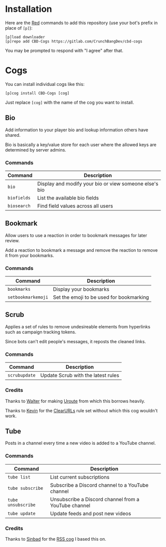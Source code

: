 # Installation

Here are the [Red](https://github.com/Cog-Creators/Red-DiscordBot) commands to add this repository (use your bot's prefix in place of `[p]`):
```
[p]load downloader
[p]repo add CBD-Cogs https://gitlab.com/CrunchBangDev/cbd-cogs
```

You may be prompted to respond with "I agree" after that.


# Cogs

You can install individual cogs like this:
```
[p]cog install CBD-Cogs [cog]
```

Just replace `[cog]` with the name of the cog you want to install.

## Bio

Add information to your player bio and lookup information others have shared.

Bio is basically a key/value store for each user where the allowed keys are determined by server admins.

### Commands

| Command     | Description |
| ----------- | ----------- |
| `bio`       | Display and modify your bio or view someone else's bio |
| `biofields` | List the available bio fields |
| `biosearch` | Find field values across all users |

## Bookmark

Allow users to use a reaction in order to bookmark messages for later review.

Add a reaction to bookmark a message and remove the reaction to remove it from your bookmarks.

### Commands

| Command            | Description |
| ------------------ | ----------- |
| `bookmarks`        | Display your bookmarks |
| `setbookmarkemoji` | Set the emoji to be used for bookmarking |

## Scrub

Applies a set of rules to remove undesireable elements from hyperlinks such as campaign tracking tokens.

Since bots can't edit people's messages, it reposts the cleaned links.

### Commands

| Command       | Description |
| ------------- | ----------- |
| `scrubupdate` | Update Scrub with the latest rules |

### Credits

Thanks to [Walter](https://github.com/walterl) for making [Uroute](https://github.com/walterl/uroute) from which this borrows heavily.

Thanks to [Kevin](https://gitlab.com/KevinRoebert) for the [ClearURLs](https://gitlab.com/KevinRoebert/ClearUrls) rule set without which this cog wouldn't work.

## Tube

Posts in a channel every time a new video is added to a YouTube channel.

### Commands

| Command       | Description |
| ------------- | ----------- |
| `tube list`        | List current subscriptions |
| `tube subscribe`   | Subscribe a Discord channel to a YouTube channel |
| `tube unsubscribe` | Unsubscribe a Discord channel from a YouTube channel |
| `tube update`      | Update feeds and post new videos |

### Credits

Thanks to [Sinbad](https://github.com/mikeshardmind) for the [RSS cog](https://github.com/mikeshardmind/SinbadCogs/tree/v3/rss) I based this on.